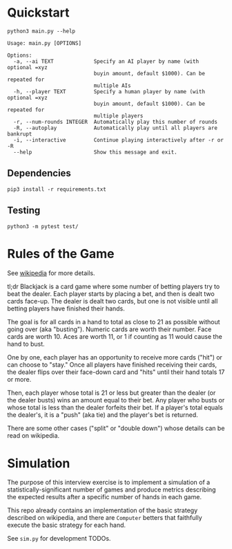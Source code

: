 # Quickstart

    python3 main.py --help

    Usage: main.py [OPTIONS]

    Options:
      -a, --ai TEXT             Specify an AI player by name (with optional =xyz
                                buyin amount, default $1000). Can be repeated for
                                multiple AIs
      -h, --player TEXT         Specify a human player by name (with optional =xyz
                                buyin amount, default $1000). Can be repeated for
                                multiple players
      -r, --num-rounds INTEGER  Automatically play this number of rounds
      -R, --autoplay            Automatically play until all players are bankrupt
      -i, --interactive         Continue playing interactively after -r or -R
      --help                    Show this message and exit.


## Dependencies

    pip3 install -r requirements.txt


## Testing

    python3 -m pytest test/

# Rules of the Game

See [wikipedia](https://en.wikipedia.org/wiki/Blackjack) for more details.

tl;dr Blackjack is a card game where some number of betting players try to beat
the dealer. Each player starts by placing a bet, and then is dealt two cards
face-up. The dealer is dealt two cards, but one is not visible until all betting
players have finished their hands.

The goal is for all cards in a hand to total as close to 21 as possible without
going over (aka "busting").
Numeric cards are worth their number.
Face cards are worth 10.
Aces are worth 11, or 1 if counting as 11 would cause the hand to bust.

One by one, each player has an opportunity to receive more cards ("hit") or can
choose to "stay."
Once all players have finished receiving their cards, the dealer flips over
their face-down card and "hits" until their hand totals 17 or more.

Then, each player whose total is 21 or less but greater than the dealer (or the
dealer busts) wins an amount equal to their bet.
Any player who busts or whose total is less than the dealer forfeits their bet.
If a player's total equals the dealer's, it is a "push" (aka tie) and the
player's bet is returned.

There are some other cases ("split" or "double down") whose details can be
read on wikipedia.

# Simulation

The purpose of this interview exercise is to implement a simulation of a
statistically-significant number of games and produce metrics describing the
expected results after a specific number of hands in each game.

This repo already contains an implementation of the basic strategy described
on wikipedia, and there are `Computer` betters that faithfully execute the
basic strategy for each hand.

See `sim.py` for development TODOs.
